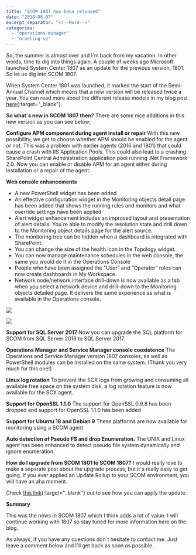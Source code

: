 ```yaml
---
title: "SCOM 1807 has been released"
date: "2018-08-07"
excerpt_separator: "<!--More-->"
categories: 
  - "operations-manager"
  - "orneling-se"
---
```


So, the summer is almost over and I´m back from my vacation. In other words, time to dig into things again. A couple of weeks ago Microsoft launched System Center 1807 as an update for the previous version, 1801. So let us dig into SCOM 1807.

When System Center 1801 was launched, it marked the start of the Semi-Annual Channel which means that a new version will be released twice a year. You can read more about the different release models in my blog post [here](https://blog.orneling.se/2017/11/news-about-scom-1801){:target="_blank"}.
<!--More-->
**So what´s new in SCOM 1807 then?** There are some nice additions in this new version as you can see below;

**Configure APM component during agent install or repair** With this new possibility, we get to choose whether APM should be enabled for the agent or not. This was a problem with earlier agents (2016 and 1801) that could cause a crash with IIS Application Pools. This could also lead to a crashing SharePoint Central Administration application pool running .Net Framework 2.0. Now you can enable or disable APM for an agent either during installation or a repair of the agent.

**Web console enhancements**

- A new PowerShell widget has been added
- An effective configuration widget in the Monitoring objects detail page has been added that shows the running rules and monitors and what override settings have been applied
- Alert widget enhancement includes an improved layout and presentation of alert details. You´re able to modify the resolution state and drill down to the Monitoring object details page for the alert source.
- The monitoring tree can be hidden when a dashboard is integrated with SharePoint.
- You can change the size of the health icon in the Topology widget.
- You can now manage maintenance schedules in the web console, the same you would do it in the Operations Console
- People who have been assigned the “User” and “Operator” roles can now create dashboards in My Workspace.
- Network node/network interface drill-down is now available as a tab when you select a network device and drill-down to the Monitoring objects detailed page. It delivers the same experience as what is available in the Operations console.

![](https://blog.orneling.se/assets/images/2018/08/scom_1807_release_1.png)

![](https://blog.orneling.se/assets/images/2018/08/scom_1807_release_2.png)

**Support for SQL Server 2017** Now you can upgrade the SQL platform for SCOM from SQL Server 2016 to SQL Server 2017.

**Operations Manager and Service Manager console coexistence** The Operations and Service Manager version 1807 consoles, as well as PowerShell modules can be installed on the same system. (Thank you very much for this one!)

**Linux log rotation** To prevent the SCX logs from growing and consuming all available free space on the system disk, a log rotation feature is now available for the SCX agent.

**Support for OpenSSL 1.1.0** The support for OpenSSL 0.9.8 has been dropped and support for OpenSSL 1.1.0 has been added

**Support for Ubuntu 18 and Debian 9** These platforms are now available for monitoring using a SCOM agent

**Auto detection of Pseudo FS and drop Enumeration.** The UNIX and Linux agent has been enhanced to detect pseudo file system dynamically and ignore enumeration.

**How do I upgrade from SCOM 1801 to SCOM 1807?** I would really love to make a separate post about the upgrade process, but it´s really easy to get going. If you ever applied an Update Rollup to your SCOM environment, you will have an aha moment.

Check [this link](https://docs.microsoft.com/en-us/system-center/scom/upgrade-1801-to-1807?view=sc-om-1807){:target="_blank"} out to see how you can apply the update.

**Summary**

This was the news in SCOM 1807 which I think adds a lot of value. I will continue working with 1807 so stay tuned for more information here on the blog.

As always, if you have any questions don´t hesitate to contact me. Just leave a comment below and I´ll get back as soon as possible.